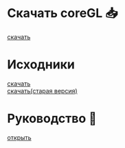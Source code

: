 # Скачать coreGL :inbox_tray:
[скачать](https://github.com/persikboisky/coreGL_lib)

# Исходники 
[скачать](https://github.com/persikboisky/CoreGL_source)\
[скачать(старая версия)](https://github.com/persikboisky/coreGL_static)

# Руководство :notebook:
[открыть](manual/manual.md)
